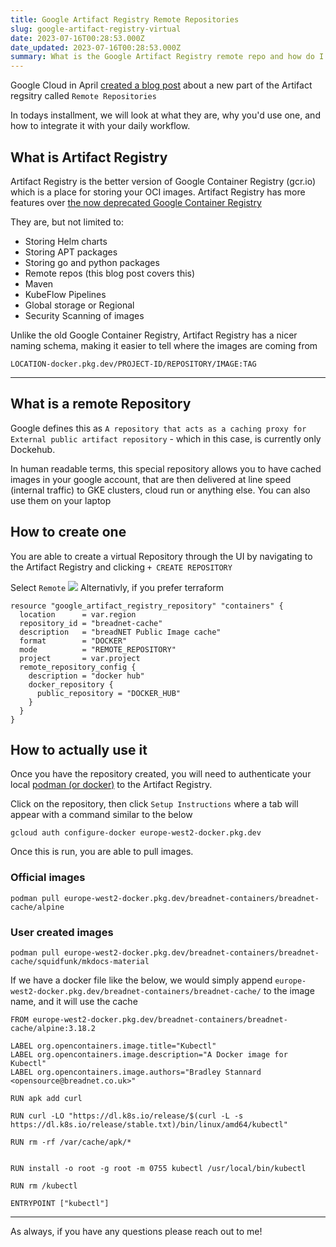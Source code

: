```yaml
---
title: Google Artifact Registry Remote Repositories
slug: google-artifact-registry-virtual
date: 2023-07-16T00:28:53.000Z
date_updated: 2023-07-16T00:28:53.000Z
summary: What is the Google Artifact Registry remote repo and how do I use it?
---
```


Google Cloud in April [created a blog post](https://cloud.google.com/blog/products/identity-security/take-control-your-supply-chain-artifact-registry) about a new part of the Artifact regsitry called `Remote Repositories`

In todays installment, we will look at what they are, why you'd use one, and how to integrate it with your daily workflow.

## What is Artifact Registry

Artifact Registry is the better version of Google Container Registry (gcr.io) which is a place for storing your OCI images. Artifact Registry has more features over [the now deprecated Google Container Registry](https://cloud.google.com/artifact-registry/docs/transition/transition-from-gcr)

They are, but not limited to:

- Storing Helm charts
- Storing APT packages
- Storing go and python packages
- Remote repos (this blog post covers this)
- Maven
- KubeFlow Pipelines
- Global storage or Regional
- Security Scanning of images

Unlike the old Google Container Registry, Artifact Registry has a nicer naming schema, making it easier to tell where the images are coming from

    LOCATION-docker.pkg.dev/PROJECT-ID/REPOSITORY/IMAGE:TAG

---

## What is a remote Repository

Google defines this as `A repository that acts as a caching proxy for External public artifact repository` - which in this case, is currently only Dockehub.

In human readable terms, this special repository allows you to have cached images in your google account, that are then delivered at line speed (internal traffic) to GKE clusters, cloud run or anything else. You can also use them on your laptop

## How to create one

You are able to create a virtual Repository through the UI by navigating to the Artifact Registry and clicking `+ CREATE REPOSITORY`

Select `Remote`
![](__GHOST_URL__/content/images/2023/07/image.png)
Alternativly, if you prefer terraform

    resource "google_artifact_registry_repository" "containers" {
      location      = var.region
      repository_id = "breadnet-cache"
      description   = "breadNET Public Image cache"
      format        = "DOCKER"
      mode          = "REMOTE_REPOSITORY"
      project       = var.project
      remote_repository_config {
        description = "docker hub"
        docker_repository {
          public_repository = "DOCKER_HUB"
        }
      }
    }

## How to actually use it

Once you have the repository created, you will need to authenticate your local [podman (or docker)](__GHOST_URL__/docker-its-over-moving-to-podman/) to the Artifact Registry.

Click on the repository, then click `Setup Instructions` where a tab will appear with a command similar to the below

    gcloud auth configure-docker europe-west2-docker.pkg.dev

Once this is run, you are able to pull images.

### Official images

    podman pull europe-west2-docker.pkg.dev/breadnet-containers/breadnet-cache/alpine

### User created images

    podman pull europe-west2-docker.pkg.dev/breadnet-containers/breadnet-cache/squidfunk/mkdocs-material

If we have a docker file like the below, we would simply append `europe-west2-docker.pkg.dev/breadnet-containers/breadnet-cache/` to the image name, and it will use the cache

    FROM europe-west2-docker.pkg.dev/breadnet-containers/breadnet-cache/alpine:3.18.2

    LABEL org.opencontainers.image.title="Kubectl"
    LABEL org.opencontainers.image.description="A Docker image for Kubectl"
    LABEL org.opencontainers.image.authors="Bradley Stannard <opensource@breadnet.co.uk>"

    RUN apk add curl

    RUN curl -LO "https://dl.k8s.io/release/$(curl -L -s https://dl.k8s.io/release/stable.txt)/bin/linux/amd64/kubectl"

    RUN rm -rf /var/cache/apk/*


    RUN install -o root -g root -m 0755 kubectl /usr/local/bin/kubectl

    RUN rm /kubectl

    ENTRYPOINT ["kubectl"]

---

As always, if you have any questions please reach out to me!
